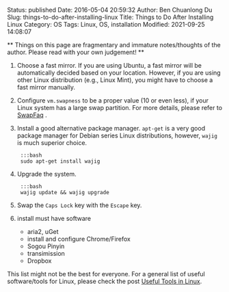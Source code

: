 Status: published
Date: 2016-05-04 20:59:32
Author: Ben Chuanlong Du
Slug: things-to-do-after-installing-linux
Title: Things to Do After Installing Linux
Category: OS
Tags: Linux, OS, installation
Modified: 2021-09-25 14:08:07

**
Things on this page are
fragmentary and immature notes/thoughts of the author.
Please read with your own judgement!
**

1. Choose a fast mirror.
    If you are using Ubuntu, 
    a fast mirror will be automatically decided based on your location. 
    However, if you are using other Linux distribution (e.g., Linux Mint),
    you might have to choose a fast mirror manually.

2. Configure `vm.swapness` to be a proper value (10 or even less),
    if your Linux system has a large swap partition.
    For more details,
    please refer to
    [SwapFaq](https://help.ubuntu.com/community/SwapFaq)
    .

3. Install a good alternative package manager.
    `apt-get` is a very good package manager for Debian series Linux distributions,
    however, `wajig` is much superior choice.
        
        :::bash
        sudo apt-get install wajig

4. Upgrade the system.
        
        :::bash
        wajig update && wajig upgrade

5. Swap the `Caps Lock` key with the `Escape` key.

3. install must have software

    - aria2, uGet
    - install and configure Chrome/Firefox 
    - Sogou Pinyin
    - transimission
    - Dropbox

This list might not be the best for everyone. 
For a general list of useful software/tools for Linux, 
please check the post [Useful Tools in Linux](http://www.legendu.net/misc/blog/useful-tools-linux/).
